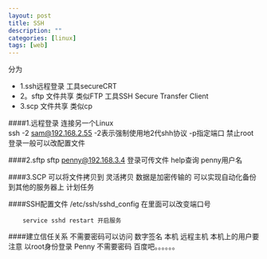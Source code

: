 ```yaml
---
layout: post
title: SSH
description: ""
categories: [linux]
tags: [web]
---
```



分为

- 1.ssh远程登录  工具secureCRT
- 2。sftp  文件共享 类似FTP   工具SSH Secure Transfer Client 
- 3.scp 文件共享 类似cp


####1.远程登录  连接另一个Linux      
        ssh -2 sam@192.168.2.55   -2表示强制使用地2代shh协议
                                  -p指定端口
                                  禁止root登录一般可以改配置文件

####2.sftp
        sftp penny@192.168.3.4  登录可传文件 help查询 penny用户名

####3.SCP
        可以将文件拷贝到  灵活拷贝  数据是加密传输的
        可以实现自动化备份  到其他的服务器上  计划任务
        
####SSH配置文件
        /etc/ssh/sshd_config   在里面可以改变端口号
        
        service sshd restart 开启服务


####建立信任关系 不需要密码可以访问  数字签名  本机 远程主机  本机上的用户要注意  以root身份登录 Penny 不需要密码
    百度吧。。。。。。


 

